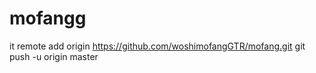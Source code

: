 # mofangg
it remote add origin https://github.com/woshimofangGTR/mofang.git
git push -u origin master
